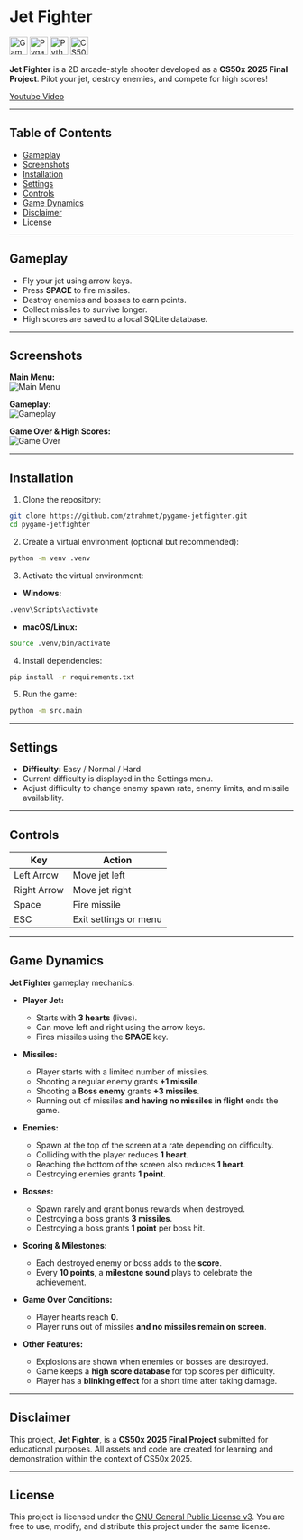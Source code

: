 # Jet Fighter

<p align="left">
  <img src="docs/logos/game.png" alt="Game Logo" height="32"/>
  <img src="docs/logos/pygame.png" alt="Pygame Logo" height="32"/>
  <img src="docs/logos/python.png" alt="Python Logo" height="32"/>
  <img src="docs/logos/cs50.png" alt="CS50 Logo" height="32"/>
</p>

**Jet Fighter** is a 2D arcade-style shooter developed as a **CS50x 2025 Final Project**. Pilot your jet, destroy enemies, and compete for high scores!

[Youtube Video](https://youtu.be/dFv8IsB_U1c)

---

## Table of Contents

- [Gameplay](#gameplay)
- [Screenshots](#screenshots)
- [Installation](#installation)
- [Settings](#settings)
- [Controls](#controls)
- [Game Dynamics](#game-dynamics)
- [Disclaimer](#disclaimer)
- [License](#license)

---

## Gameplay

- Fly your jet using arrow keys.  
- Press **SPACE** to fire missiles.  
- Destroy enemies and bosses to earn points.  
- Collect missiles to survive longer.  
- High scores are saved to a local SQLite database.

---

## Screenshots

**Main Menu:**  
![Main Menu](docs/screenshots/menu.png)

**Gameplay:**  
![Gameplay](docs/screenshots/gameplay.png)

**Game Over & High Scores:**  
![Game Over](docs/screenshots/gameover.png)

---

## Installation

1. Clone the repository:

```bash
git clone https://github.com/ztrahmet/pygame-jetfighter.git
cd pygame-jetfighter
````

2. Create a virtual environment (optional but recommended):

```bash
python -m venv .venv
```

3. Activate the virtual environment:

* **Windows:**

```bash
.venv\Scripts\activate
```

* **macOS/Linux:**

```bash
source .venv/bin/activate
```

4. Install dependencies:

```bash
pip install -r requirements.txt
```

5. Run the game:

```bash
python -m src.main
```

---

## Settings

* **Difficulty:** Easy / Normal / Hard
* Current difficulty is displayed in the Settings menu.
* Adjust difficulty to change enemy spawn rate, enemy limits, and missile availability.

---

## Controls

| Key         | Action                |
| ----------- | --------------------- |
| Left Arrow  | Move jet left         |
| Right Arrow | Move jet right        |
| Space       | Fire missile          |
| ESC         | Exit settings or menu |

---

## Game Dynamics

**Jet Fighter** gameplay mechanics:

* **Player Jet:**

  * Starts with **3 hearts** (lives).
  * Can move left and right using the arrow keys.
  * Fires missiles using the **SPACE** key.

* **Missiles:**

  * Player starts with a limited number of missiles.
  * Shooting a regular enemy grants **+1 missile**.
  * Shooting a **Boss enemy** grants **+3 missiles**.
  * Running out of missiles **and having no missiles in flight** ends the game.

* **Enemies:**

  * Spawn at the top of the screen at a rate depending on difficulty.
  * Colliding with the player reduces **1 heart**.
  * Reaching the bottom of the screen also reduces **1 heart**.
  * Destroying enemies grants **1 point**.

* **Bosses:**

  * Spawn rarely and grant bonus rewards when destroyed.
  * Destroying a boss grants **3 missiles**.
  * Destroying a boss grants **1 point** per boss hit.

* **Scoring & Milestones:**

  * Each destroyed enemy or boss adds to the **score**.
  * Every **10 points**, a **milestone sound** plays to celebrate the achievement.

* **Game Over Conditions:**

  * Player hearts reach **0**.
  * Player runs out of missiles **and no missiles remain on screen**.

* **Other Features:**

  * Explosions are shown when enemies or bosses are destroyed.
  * Game keeps a **high score database** for top scores per difficulty.
  * Player has a **blinking effect** for a short time after taking damage.

---

## Disclaimer

This project, **Jet Fighter**, is a **CS50x 2025 Final Project** submitted for educational purposes.
All assets and code are created for learning and demonstration within the context of CS50x 2025.

---

## License

This project is licensed under the [GNU General Public License v3](LICENSE).
You are free to use, modify, and distribute this project under the same license.
